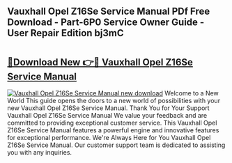 ## Vauxhall Opel Z16Se Service Manual PDf Free Download - Part-6P0 Service Owner Guide - User Repair Edition bj3mC

# <h2><a href="http://bc76280.oget.top/?id=Vauxhall+Opel+Z16Se+Service+Manual">🔗Download New 👉🔴 Vauxhall Opel Z16Se Service Manual</a></h2>

[![Vauxhall Opel Z16Se Service Manual new download](https://i.imgur.com/5g1atiW.png)](http://bc76280.oget.top/?id=Vauxhall+Opel+Z16Se+Service+Manual)
Welcome to a New World This guide opens the doors to a new world of possibilities with your new Vauxhall Opel Z16Se Service Manual. Thank You for Your Support Vauxhall Opel Z16Se Service Manual We value your feedback and are committed to providing exceptional customer service. This Vauxhall Opel Z16Se Service Manual features a powerful engine and innovative features for exceptional performance. We're Always Here for You Vauxhall Opel Z16Se Service Manual. Our customer support team is dedicated to assisting you with any inquiries.
